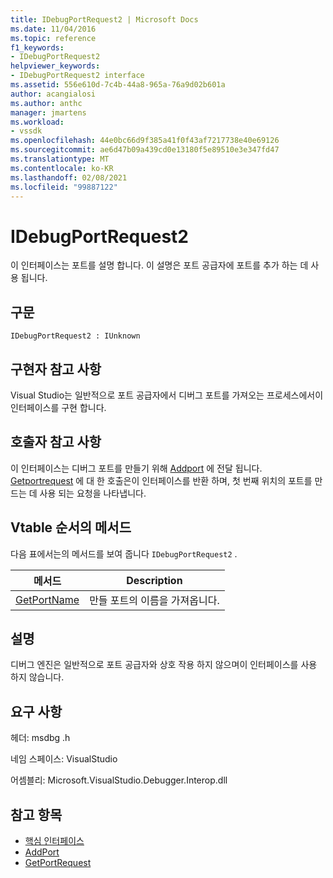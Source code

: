 ```yaml
---
title: IDebugPortRequest2 | Microsoft Docs
ms.date: 11/04/2016
ms.topic: reference
f1_keywords:
- IDebugPortRequest2
helpviewer_keywords:
- IDebugPortRequest2 interface
ms.assetid: 556e610d-7c4b-44a8-965a-76a9d02b601a
author: acangialosi
ms.author: anthc
manager: jmartens
ms.workload:
- vssdk
ms.openlocfilehash: 44e0bc66d9f385a41f0f43af7217738e40e69126
ms.sourcegitcommit: ae6d47b09a439cd0e13180f5e89510e3e347fd47
ms.translationtype: MT
ms.contentlocale: ko-KR
ms.lasthandoff: 02/08/2021
ms.locfileid: "99887122"
---
```

# <a name="idebugportrequest2"></a>IDebugPortRequest2
이 인터페이스는 포트를 설명 합니다. 이 설명은 포트 공급자에 포트를 추가 하는 데 사용 됩니다.

## <a name="syntax"></a>구문

```
IDebugPortRequest2 : IUnknown
```

## <a name="notes-for-implementers"></a>구현자 참고 사항
 Visual Studio는 일반적으로 포트 공급자에서 디버그 포트를 가져오는 프로세스에서이 인터페이스를 구현 합니다.

## <a name="notes-for-callers"></a>호출자 참고 사항
 이 인터페이스는 디버그 포트를 만들기 위해 [Addport](../../../extensibility/debugger/reference/idebugportsupplier2-addport.md) 에 전달 됩니다. [Getportrequest](../../../extensibility/debugger/reference/idebugport2-getportrequest.md) 에 대 한 호출은이 인터페이스를 반환 하며, 첫 번째 위치의 포트를 만드는 데 사용 되는 요청을 나타냅니다.

## <a name="methods-in-vtable-order"></a>Vtable 순서의 메서드
 다음 표에서는의 메서드를 보여 줍니다 `IDebugPortRequest2` .

|메서드|Description|
|------------|-----------------|
|[GetPortName](../../../extensibility/debugger/reference/idebugportrequest2-getportname.md)|만들 포트의 이름을 가져옵니다.|

## <a name="remarks"></a>설명
 디버그 엔진은 일반적으로 포트 공급자와 상호 작용 하지 않으며이 인터페이스를 사용 하지 않습니다.

## <a name="requirements"></a>요구 사항
 헤더: msdbg .h

 네임 스페이스: VisualStudio

 어셈블리: Microsoft.VisualStudio.Debugger.Interop.dll

## <a name="see-also"></a>참고 항목
- [핵심 인터페이스](../../../extensibility/debugger/reference/core-interfaces.md)
- [AddPort](../../../extensibility/debugger/reference/idebugportsupplier2-addport.md)
- [GetPortRequest](../../../extensibility/debugger/reference/idebugport2-getportrequest.md)
